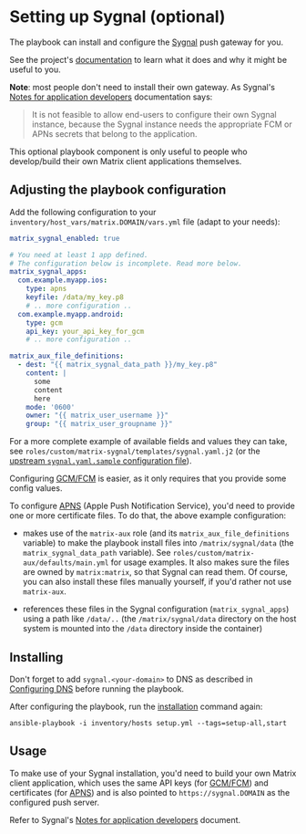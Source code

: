 # Setting up Sygnal (optional)

The playbook can install and configure the [Sygnal](https://github.com/matrix-org/sygnal) push gateway for you.

See the project's [documentation](https://github.com/matrix-org/sygnal) to learn what it does and why it might be useful to you.

**Note**: most people don't need to install their own gateway. As Sygnal's [Notes for application developers](https://github.com/matrix-org/sygnal/blob/master/docs/applications.md) documentation says:

> It is not feasible to allow end-users to configure their own Sygnal instance, because the Sygnal instance needs the appropriate FCM or APNs secrets that belong to the application.

This optional playbook component is only useful to people who develop/build their own Matrix client applications themselves.


## Adjusting the playbook configuration

Add the following configuration to your `inventory/host_vars/matrix.DOMAIN/vars.yml` file (adapt to your needs):

```yaml
matrix_sygnal_enabled: true

# You need at least 1 app defined.
# The configuration below is incomplete. Read more below.
matrix_sygnal_apps:
  com.example.myapp.ios:
    type: apns
    keyfile: /data/my_key.p8
    # .. more configuration ..
  com.example.myapp.android:
    type: gcm
    api_key: your_api_key_for_gcm
    # .. more configuration ..

matrix_aux_file_definitions:
  - dest: "{{ matrix_sygnal_data_path }}/my_key.p8"
    content: |
      some
      content
      here
    mode: '0600'
    owner: "{{ matrix_user_username }}"
    group: "{{ matrix_user_groupname }}"
```

For a more complete example of available fields and values they can take, see `roles/custom/matrix-sygnal/templates/sygnal.yaml.j2` (or the [upstream `sygnal.yaml.sample` configuration file](https://github.com/matrix-org/sygnal/blob/master/sygnal.yaml.sample)).

Configuring [GCM/FCM](https://firebase.google.com/docs/cloud-messaging/) is easier, as it only requires that you provide some config values.

To configure [APNS](https://developer.apple.com/notifications/) (Apple Push Notification Service), you'd need to provide one or more certificate files.
To do that, the above example configuration:

- makes use of the `matrix-aux` role (and its `matrix_aux_file_definitions` variable) to make the playbook install files into `/matrix/sygnal/data` (the `matrix_sygnal_data_path` variable). See `roles/custom/matrix-aux/defaults/main.yml` for usage examples. It also makes sure the files are owned by `matrix:matrix`, so that Sygnal can read them. Of course, you can also install these files manually yourself, if you'd rather not use `matrix-aux`.

- references these files in the Sygnal configuration (`matrix_sygnal_apps`) using a path like `/data/..` (the `/matrix/sygnal/data` directory on the host system is mounted into the `/data` directory inside the container)


## Installing

Don't forget to add `sygnal.<your-domain>` to DNS as described in [Configuring DNS](configuring-dns.md) before running the playbook.

After configuring the playbook, run the [installation](installing.md) command again:

```
ansible-playbook -i inventory/hosts setup.yml --tags=setup-all,start
```


## Usage

To make use of your Sygnal installation, you'd need to build your own Matrix client application, which uses the same API keys (for [GCM/FCM](https://firebase.google.com/docs/cloud-messaging/)) and certificates (for [APNS](https://developer.apple.com/notifications/)) and is also pointed to `https://sygnal.DOMAIN` as the configured push server.

Refer to Sygnal's [Notes for application developers](https://github.com/matrix-org/sygnal/blob/master/docs/applications.md) document.
